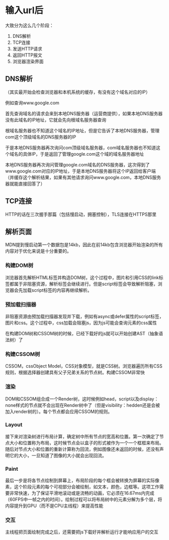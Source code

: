 # 输入url后

大致分为这么几个阶段：

1. DNS解析
2. TCP连接
3. 发送HTTP请求
4. 返回HTTP报文
5. 浏览器渲染界面

## DNS解析

（其实最开始会检查浏览器和本机系统的缓存，有没有这个域名对应的IP）

例如查询www.google.com

首先查询域名的请求会来到本地DNS服务器（运营商提供），如果本地DNS服务器没有此域名的IP地址，它就会先向根域名服务器查询

根域名服务器也不知道这个域名的IP地址，但是它告诉了本地DNS服务器，管理com这个顶级域名的DNS服务器的IP

于是本地DNS服务器再次询问com顶级域名服务器，com域名服务器也不知道这个域名的具体IP，于是返回了管理google.com这个域的域名服务器地址

本地DNS服务器再次询问管理google.com域名的DNS服务器，这次得到了www.google.com对应的IP地址，于是本地DNS服务器将这个IP返回给客户端（并缓存这个解析结果，如果有其他请求询问www.google.com，本地DNS服务器就能直接回答了）

## TCP连接

HTTP的话在三次握手那篇（包括慢启动，拥塞控制），TLS连接在HTTPS那里

## 解析页面

MDN提到慢启动第一个数据包是14kb，因此在前14kb包含浏览器开始渲染的所有内容对于优化来说是十分重要的。

### 构建DOM树

浏览器首先解析HTML标签并构造DOM树，这个过程中，图片和引用CSS的link标签都属于非阻塞资源，解析标签会继续进行。但是script标签会导致解析阻塞，浏览器会先加载script标签的内容再继续解析。

### 预加载扫描器

非阻塞资源由预加载扫描器发现并下载，例如有async或defer属性的script标签，图片和css。这个过程中，css加载会阻塞js，因为js可能会查询元素的css属性

在构建DOM树和CSSOM树的时候，已经下载好的js就可以开始创建AST（抽象语法树）了

### 构建CSSOM树

CSSOM，cssObject Model，CSS对象模型，就是CSS树。浏览器遍历所有CSS规则，根据选择器创建具有父子兄弟关系的节点树。构建CSSOM非常快

### 渲染

DOM和CSSOM组合成一个Render树，这时候例如head，script以及display：none样式的节点就不会出现在Render树中了（但是visibility：hedden还是会被加入render树的）。每个节点都会应用CSSOM的规则。

### Layout

接下来对渲染树进行布局计算，确定树中所有节点的宽高和位置。第一次确定了节点大小和位置称为布局，这时候节点会以盒子的形式被作为一个一个框框来布局。随后对节点大小和位置的重新计算称为回流，例如图像还未返回的时候，还没有声明它的大小，一旦知道了图像的大小就会出现回流。

### Paint

最后一步是将各节点绘制到屏幕上，布局阶段的每个框会被转换为屏幕的实际像素，这个阶段元素的每个可视部分会被绘制，如文本，颜色，边框等。这项工作需要非常快速，为了保证平滑地滚动或是流畅的动画，它必须在16.67ms内完成（60FPS中一帧之内的时间）。绘制过程可以将布局树中的元素分解为多个层，将内容提升到GPU（而不是CPU主线程）来提高性能

### 交互

主线程把页面绘制完成之后，还需要把js下载好并解析运行才能响应用户的交互
